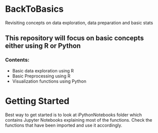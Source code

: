 # BackToBasics
Revisiting concepts on data exploration, data preparation and basic stats

## This repository will focus on basic concepts either using R or Python

### Contents:
- Basic data exploration using R
- Basic Preprocessing using R
- Visualization functions using Python

# Getting Started
Best way to get started is to look at iPythonNotebooks folder which contains Jupyter Notebooks explaining most of the functions.
Check the functions that have been imported and use it accordingly.

